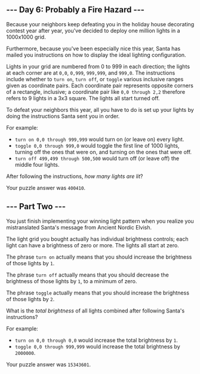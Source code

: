 
## --- Day 6: Probably a Fire Hazard ---

Because your neighbors keep defeating you in the holiday house decorating contest year after year, you've decided to deploy one million lights in a  1000x1000 grid.

Furthermore, because you've been especially nice this year, Santa has mailed you instructions on how to display the ideal lighting configuration.

Lights in your grid are numbered from 0 to 999 in each direction; the lights at each corner are at  `0,0`,  `0,999`,  `999,999`, and  `999,0`. The instructions include whether to  `turn on`,  `turn off`, or  `toggle`  various inclusive ranges given as coordinate pairs. Each coordinate pair represents opposite corners of a rectangle, inclusive; a coordinate pair like  `0,0 through 2,2`  therefore refers to 9 lights in a 3x3 square. The lights all start turned off.

To defeat your neighbors this year, all you have to do is set up your lights by doing the instructions Santa sent you in order.

For example:

-   `turn on 0,0 through 999,999`  would turn on (or leave on) every light.
-   `toggle 0,0 through 999,0`  would toggle the first line of 1000 lights, turning off the ones that were on, and turning on the ones that were off.
-   `turn off 499,499 through 500,500`  would turn off (or leave off) the middle four lights.

After following the instructions,  _how many lights are lit_?

Your puzzle answer was  `400410`.

## --- Part Two ---

You just finish implementing your winning light pattern when you realize you mistranslated Santa's message from Ancient Nordic Elvish.

The light grid you bought actually has individual brightness controls; each light can have a brightness of zero or more. The lights all start at zero.

The phrase  `turn on`  actually means that you should increase the brightness of those lights by  `1`.

The phrase  `turn off`  actually means that you should decrease the brightness of those lights by  `1`, to a minimum of zero.

The phrase  `toggle`  actually means that you should increase the brightness of those lights by  `2`.

What is the  _total brightness_  of all lights combined after following Santa's instructions?

For example:

-   `turn on 0,0 through 0,0`  would increase the total brightness by  `1`.
-   `toggle 0,0 through 999,999`  would increase the total brightness by  `2000000`.

Your puzzle answer was  `15343601`.